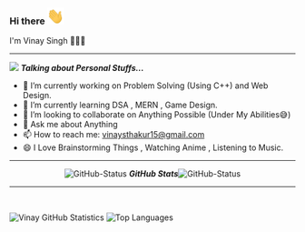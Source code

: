 ### Hi there <img src="https://raw.githubusercontent.com/ABSphreak/ABSphreak/master/gifs/Hi.gif" width="30px">

I'm Vinay Singh 🙋🏻‍♂️
<hr>

<img src="https://media.giphy.com/media/ObNTw8Uzwy6KQ/giphy.gif" width="30px">&nbsp;***Talking about Personal Stuffs...***

- 🔭 I’m currently working on Problem Solving (Using C++) and Web Design.
- 🌱 I’m currently learning DSA , MERN , Game Design.
- 👯 I’m looking to collaborate on Anything Possible (Under My Abilities😅)
- 💬 Ask me about Anything
- 📫 How to reach me: vinaysthakur15@gmail.com
- 😄 I Love Brainstorming Things , Watching Anime , Listening to Music.
<hr>
<p align="center">
 <img src="https://cultofthepartyparrot.com/parrots/hd/DealWithItParrot.gif" width="30" height="30" alt="GitHub-Status"/>&nbsp;<i><b>GitHub Stats</b></i><img src="https://cultofthepartyparrot.com/parrots/hd/DealWithItParrot.gif" width="30" height="30" alt="GitHub-Status"/></p>
<hr>
<br>

![Vinay GitHub Statistics](https://github-readme-streak-stats.herokuapp.com/?user=KingVinay&theme=radical)  ![Top Languages](https://github-readme-stats.vercel.app/api/top-langs/?username=KingVinay&theme=radical)

